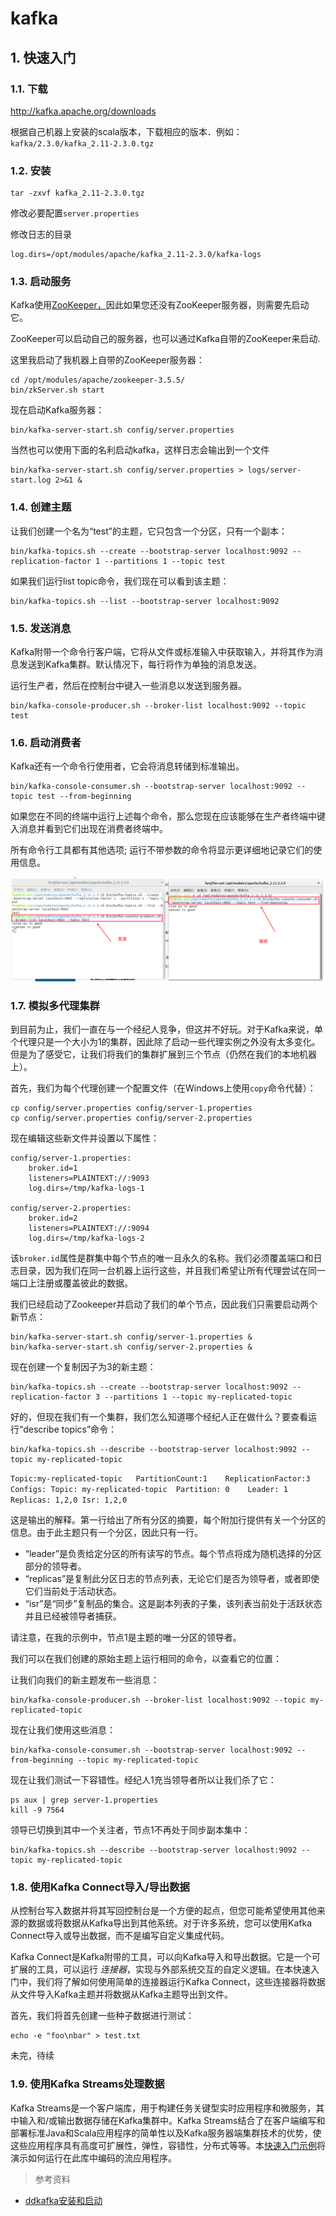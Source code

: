 # kafka



## 1. 快速入门



### 1.1. 下载

http://kafka.apache.org/downloads

根据自己机器上安装的scala版本，下载相应的版本．例如：`kafka/2.3.0/kafka_2.11-2.3.0.tgz`



### 1.2. 安装

```shell
tar -zxvf kafka_2.11-2.3.0.tgz
```

修改必要配置`server.properties`

修改日志的目录

```
log.dirs=/opt/modules/apache/kafka_2.11-2.3.0/kafka-logs
```





### 1.3. 启动服务

Kafka使用[ZooKeeper，](https://zookeeper.apache.org/)因此如果您还没有ZooKeeper服务器，则需要先启动它。

ZooKeeper可以启动自己的服务器，也可以通过Kafka自带的ZooKeeper来启动.

这里我启动了我机器上自带的ZooKeeper服务器：

```shell
cd /opt/modules/apache/zookeeper-3.5.5/
bin/zkServer.sh start
```



现在启动Kafka服务器：

```shell
bin/kafka-server-start.sh config/server.properties
```



当然也可以使用下面的名利启动kafka，这样日志会输出到一个文件

```shell
bin/kafka-server-start.sh config/server.properties > logs/server-start.log 2>&1 &
```



### 1.4. 创建主题

让我们创建一个名为“test”的主题，它只包含一个分区，只有一个副本：

```shell
bin/kafka-topics.sh --create --bootstrap-server localhost:9092 --replication-factor 1 --partitions 1 --topic test
```

如果我们运行list topic命令，我们现在可以看到该主题：

```shell
bin/kafka-topics.sh --list --bootstrap-server localhost:9092
```



### 1.5. 发送消息

Kafka附带一个命令行客户端，它将从文件或标准输入中获取输入，并将其作为消息发送到Kafka集群。默认情况下，每行将作为单独的消息发送。

运行生产者，然后在控制台中键入一些消息以发送到服务器。

```shell
bin/kafka-console-producer.sh --broker-list localhost:9092 --topic test
```



### 1.6. 启动消费者

Kafka还有一个命令行使用者，它会将消息转储到标准输出。

```
bin/kafka-console-consumer.sh --bootstrap-server localhost:9092 --topic test --from-beginning
```

如果您在不同的终端中运行上述每个命令，那么您现在应该能够在生产者终端中键入消息并看到它们出现在消费者终端中。

所有命令行工具都有其他选项; 运行不带参数的命令将显示更详细地记录它们的使用信息。



![alt](imgs/kafka-start-producer.png)



### 1.7. 模拟多代理集群

到目前为止，我们一直在与一个经纪人竞争，但这并不好玩。对于Kafka来说，单个代理只是一个大小为1的集群，因此除了启动一些代理实例之外没有太多变化。但是为了感受它，让我们将我们的集群扩展到三个节点（仍然在我们的本地机器上）。

首先，我们为每个代理创建一个配置文件（在Windows上使用`copy`命令代替）：

```shell
cp config/server.properties config/server-1.properties
cp config/server.properties config/server-2.properties
```

现在编辑这些新文件并设置以下属性：

```
config/server-1.properties:
    broker.id=1
    listeners=PLAINTEXT://:9093
    log.dirs=/tmp/kafka-logs-1
 
config/server-2.properties:
    broker.id=2
    listeners=PLAINTEXT://:9094
    log.dirs=/tmp/kafka-logs-2
```

该`broker.id`属性是群集中每个节点的唯一且永久的名称。我们必须覆盖端口和日志目录，因为我们在同一台机器上运行这些，并且我们希望让所有代理尝试在同一端口上注册或覆盖彼此的数据。

我们已经启动了Zookeeper并启动了我们的单个节点，因此我们只需要启动两个新节点：

```shell
bin/kafka-server-start.sh config/server-1.properties &
bin/kafka-server-start.sh config/server-2.properties &
```

现在创建一个复制因子为3的新主题：

```shell
bin/kafka-topics.sh --create --bootstrap-server localhost:9092 --replication-factor 3 --partitions 1 --topic my-replicated-topic
```

好的，但现在我们有一个集群，我们怎么知道哪个经纪人正在做什么？要查看运行“describe topics”命令：

```shell
bin/kafka-topics.sh --describe --bootstrap-server localhost:9092 --topic my-replicated-topic
```

`Topic:my-replicated-topic   PartitionCount:1    ReplicationFactor:3 Configs:
    Topic: my-replicated-topic  Partition: 0    Leader: 1   Replicas: 1,2,0 Isr: 1,2,0`

这是输出的解释。第一行给出了所有分区的摘要，每个附加行提供有关一个分区的信息。由于此主题只有一个分区，因此只有一行。

- “leader”是负责给定分区的所有读写的节点。每个节点将成为随机选择的分区部分的领导者。
- “replicas”是复制此分区日志的节点列表，无论它们是否为领导者，或者即使它们当前处于活动状态。
- “isr”是“同步”复制品的集合。这是副本列表的子集，该列表当前处于活跃状态并且已经被领导者捕获。

请注意，在我的示例中，节点1是主题的唯一分区的领导者。

我们可以在我们创建的原始主题上运行相同的命令，以查看它的位置：



让我们向我们的新主题发布一些消息：

```shell
bin/kafka-console-producer.sh --broker-list localhost:9092 --topic my-replicated-topic
```

现在让我们使用这些消息：

```shell
bin/kafka-console-consumer.sh --bootstrap-server localhost:9092 --from-beginning --topic my-replicated-topic
```

现在让我们测试一下容错性。经纪人1充当领导者所以让我们杀了它：

```shell
ps aux | grep server-1.properties
kill -9 7564
```

领导已切换到其中一个关注者，节点1不再处于同步副本集中：

```shell
bin/kafka-topics.sh --describe --bootstrap-server localhost:9092 --topic my-replicated-topic
```



### 1.8. 使用Kafka Connect导入/导出数据

从控制台写入数据并将其写回控制台是一个方便的起点，但您可能希望使用其他来源的数据或将数据从Kafka导出到其他系统。对于许多系统，您可以使用Kafka Connect导入或导出数据，而不是编写自定义集成代码。

Kafka Connect是Kafka附带的工具，可以向Kafka导入和导出数据。它是一个可扩展的工具，可以运行 *连接器*，实现与外部系统交互的自定义逻辑。在本快速入门中，我们将了解如何使用简单的连接器运行Kafka Connect，这些连接器将数据从文件导入Kafka主题并将数据从Kafka主题导出到文件。

首先，我们将首先创建一些种子数据进行测试：

```shell
echo -e "foo\nbar" > test.txt
```

未完，待续



### 1.9. 使用Kafka Streams处理数据

Kafka Streams是一个客户端库，用于构建任务关键型实时应用程序和微服务，其中输入和/或输出数据存储在Kafka集群中。Kafka Streams结合了在客户端编写和部署标准Java和Scala应用程序的简单性以及Kafka服务器端集群技术的优势，使这些应用程序具有高度可扩展性，弹性，容错性，分布式等等。本[快速入门示例](http://kafka.apache.org/23/documentation/streams/quickstart)将演示如何运行在此库中编码的流应用程序。





> 参考资料

* [ddkafka安装和启动](https://www.orchome.com/6)

